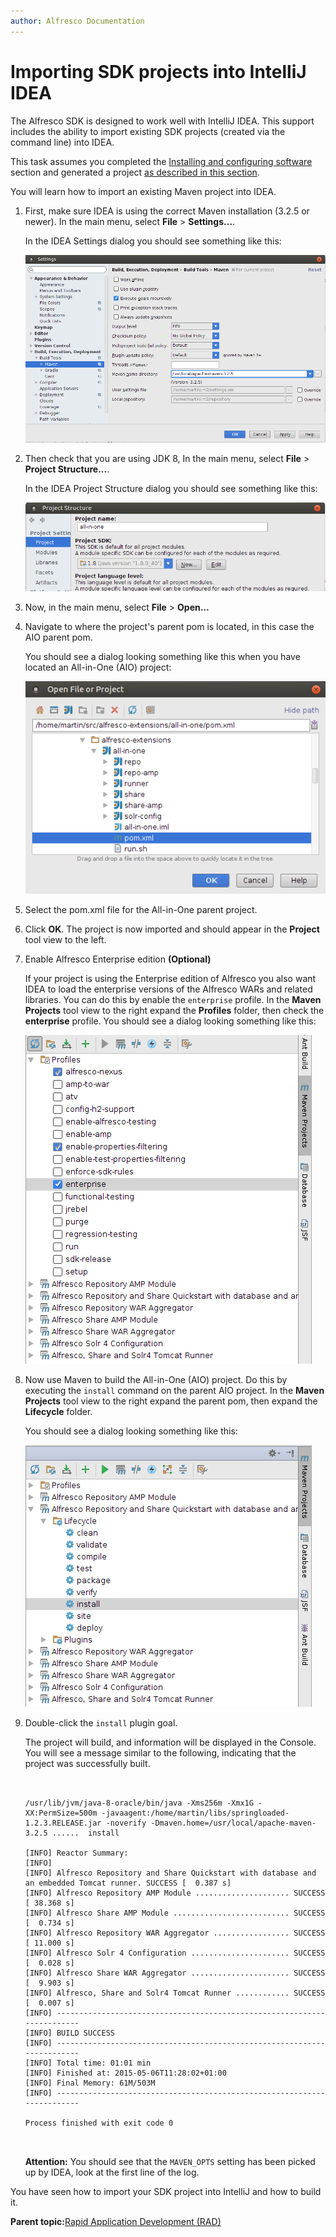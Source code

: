 ```yaml
---
author: Alfresco Documentation
---
```


# Importing SDK projects into IntelliJ IDEA

The Alfresco SDK is designed to work well with IntelliJ IDEA. This support includes the ability to import existing SDK projects \(created via the command line\) into IDEA.

This task assumes you completed the [Installing and configuring software](../concepts/alfresco-sdk-installing-prerequisite-software.md) section and generated a project [as described in this section](../concepts/alfresco-sdk-tutorials-archetypes.md).

You will learn how to import an existing Maven project into IDEA.

1.  First, make sure IDEA is using the correct Maven installation \(3.2.5 or newer\). In the main menu, select **File** \> **Settings...**.

    In the IDEA Settings dialog you should see something like this:

    ![](../images/alfresco-sdk-idea-settings-maven.png)

2.  Then check that you are using JDK 8, In the main menu, select **File** \> **Project Structure...**.

    In the IDEA Project Structure dialog you should see something like this:

    ![](../images/alfresco-sdk-idea-project-structure-jdk.png)

3.  Now, in the main menu, select **File** \> **Open...**

4.  Navigate to where the project's parent pom is located, in this case the AIO parent pom.

    You should see a dialog looking something like this when you have located an All-in-One \(AIO\) project:

    ![](../images/alfresco-sdk-idea-import-project.png)

5.  Select the pom.xml file for the All-in-One parent project.

6.  Click **OK**. The project is now imported and should appear in the **Project** tool view to the left.

7.  Enable Alfresco Enterprise edition **\(Optional\)**

    If your project is using the Enterprise edition of Alfresco you also want IDEA to load the enterprise versions of the Alfresco WARs and related libraries. You can do this by enable the `enterprise` profile. In the **Maven Projects** tool view to the right expand the **Profiles** folder, then check the **enterprise** profile. You should see a dialog looking something like this:

    ![](../images/alfresco-sdk-idea-maven-projects-toolview-profiles.png)

8.  Now use Maven to build the All-in-One \(AIO\) project. Do this by executing the `install` command on the parent AIO project. In the **Maven Projects** tool view to the right expand the parent pom, then expand the **Lifecycle** folder.

    You should see a dialog looking something like this:

    ![](../images/alfresco-sdk-idea-maven-projects-toolview.png)

9.  Double-click the `install` plugin goal.

    The project will build, and information will be displayed in the Console. You will see a message similar to the following, indicating that the project was successfully built.

    ```
    
                            
    /usr/lib/jvm/java-8-oracle/bin/java -Xms256m -Xmx1G -XX:PermSize=500m -javaagent:/home/martin/libs/springloaded-1.2.3.RELEASE.jar -noverify -Dmaven.home=/usr/local/apache-maven-3.2.5 ......  install
                            
    [INFO] Reactor Summary:
    [INFO] 
    [INFO] Alfresco Repository and Share Quickstart with database and an embedded Tomcat runner. SUCCESS [  0.387 s]
    [INFO] Alfresco Repository AMP Module ..................... SUCCESS [ 38.368 s]
    [INFO] Alfresco Share AMP Module .......................... SUCCESS [  0.734 s]
    [INFO] Alfresco Repository WAR Aggregator ................. SUCCESS [ 11.000 s]
    [INFO] Alfresco Solr 4 Configuration ...................... SUCCESS [  0.028 s]
    [INFO] Alfresco Share WAR Aggregator ...................... SUCCESS [  9.903 s]
    [INFO] Alfresco, Share and Solr4 Tomcat Runner ............ SUCCESS [  0.007 s]
    [INFO] ------------------------------------------------------------------------
    [INFO] BUILD SUCCESS
    [INFO] ------------------------------------------------------------------------
    [INFO] Total time: 01:01 min
    [INFO] Finished at: 2015-05-06T11:28:02+01:00
    [INFO] Final Memory: 61M/503M
    [INFO] ------------------------------------------------------------------------
    
    Process finished with exit code 0
    
                        
    ```

    **Attention:** You should see that the `MAVEN_OPTS` setting has been picked up by IDEA, look at the first line of the log.


You have seen how to import your SDK project into IntelliJ and how to build it.

**Parent topic:**[Rapid Application Development \(RAD\)](../concepts/alfresco-sdk-rad.md)

